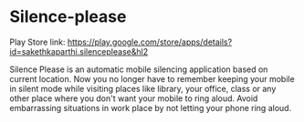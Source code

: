 # Silence-please

Play Store link:
https://play.google.com/store/apps/details?id=sakethkaparthi.silenceplease&hl2

Silence Please is an automatic mobile silencing application based on current location.
Now you no longer have to remember keeping your mobile in silent mode while visiting places like library, your office, class or any other place where you don't want your mobile to ring aloud.
Avoid embarrassing situations in work place by not letting your phone ring aloud.
